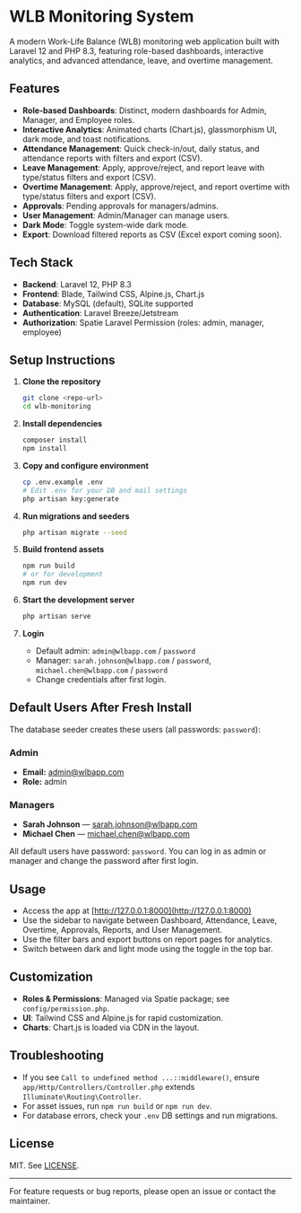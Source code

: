 
# WLB Monitoring System

A modern Work-Life Balance (WLB) monitoring web application built with Laravel 12 and PHP 8.3, featuring role-based dashboards, interactive analytics, and advanced attendance, leave, and overtime management.

## Features

- **Role-based Dashboards**: Distinct, modern dashboards for Admin, Manager, and Employee roles.
- **Interactive Analytics**: Animated charts (Chart.js), glassmorphism UI, dark mode, and toast notifications.
- **Attendance Management**: Quick check-in/out, daily status, and attendance reports with filters and export (CSV).
- **Leave Management**: Apply, approve/reject, and report leave with type/status filters and export (CSV).
- **Overtime Management**: Apply, approve/reject, and report overtime with type/status filters and export (CSV).
- **Approvals**: Pending approvals for managers/admins.
- **User Management**: Admin/Manager can manage users.
- **Dark Mode**: Toggle system-wide dark mode.
- **Export**: Download filtered reports as CSV (Excel export coming soon).

## Tech Stack

- **Backend**: Laravel 12, PHP 8.3
- **Frontend**: Blade, Tailwind CSS, Alpine.js, Chart.js
- **Database**: MySQL (default), SQLite supported
- **Authentication**: Laravel Breeze/Jetstream
- **Authorization**: Spatie Laravel Permission (roles: admin, manager, employee)

## Setup Instructions

1. **Clone the repository**
	```sh
	git clone <repo-url>
	cd wlb-monitoring
	```
2. **Install dependencies**
	```sh
	composer install
	npm install
	```
3. **Copy and configure environment**
	```sh
	cp .env.example .env
	# Edit .env for your DB and mail settings
	php artisan key:generate
	```
4. **Run migrations and seeders**
	```sh
	php artisan migrate --seed
	```
5. **Build frontend assets**
	```sh
	npm run build
	# or for development
	npm run dev
	```
6. **Start the development server**
	```sh
	php artisan serve
	```

7. **Login**
	- Default admin: `admin@wlbapp.com` / `password`
	- Manager: `sarah.johnson@wlbapp.com` / `password`, `michael.chen@wlbapp.com` / `password`
	- Change credentials after first login.

## Default Users After Fresh Install

The database seeder creates these users (all passwords: `password`):

### Admin
- **Email:** admin@wlbapp.com
- **Role:** admin

### Managers
- **Sarah Johnson** — sarah.johnson@wlbapp.com
- **Michael Chen** — michael.chen@wlbapp.com

All default users have password: `password`. You can log in as admin or manager and change the password after first login.

## Usage

- Access the app at [http://127.0.0.1:8000](http://127.0.0.1:8000)
- Use the sidebar to navigate between Dashboard, Attendance, Leave, Overtime, Approvals, Reports, and User Management.
- Use the filter bars and export buttons on report pages for analytics.
- Switch between dark and light mode using the toggle in the top bar.

## Customization

- **Roles & Permissions**: Managed via Spatie package; see `config/permission.php`.
- **UI**: Tailwind CSS and Alpine.js for rapid customization.
- **Charts**: Chart.js is loaded via CDN in the layout.

## Troubleshooting

- If you see `Call to undefined method ...::middleware()`, ensure `app/Http/Controllers/Controller.php` extends `Illuminate\Routing\Controller`.
- For asset issues, run `npm run build` or `npm run dev`.
- For database errors, check your `.env` DB settings and run migrations.

## License

MIT. See [LICENSE](LICENSE).

---

For feature requests or bug reports, please open an issue or contact the maintainer.
